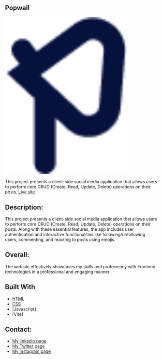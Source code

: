 ## Popwall

<img src="./src/assets/logo.png" ait="Popwall" style="width: 80%;">

This project presents a client-side social media application that allows users to perform core CRUD (Create, Read, Update, Delete) operations on their posts.
  [Live site](https://fed2-js2-ca-ukonuidika.netlify.app/)

##  Description:
This project presents a client-side social media application that allows users to perform core CRUD (Create, Read, Update, Delete) operations on their posts. Along with these essential features, the app includes user authentication and interactive functionalities like following/unfollowing users, commenting, and reacting to posts using emojis. 
##  Overall:
The website effectively showcases my skills and profeciency with Frontend technologies in a professional and engaging manner.

## Built With
- [HTML](https://html.com)
- [CSS](https://html.com)
- [Javascript]
- [Vite]

##  Contact:
- [My linkedin page](https://www.linkedin.com/in/ukonu-idika-367a00254?utm_source=share&utm_campaign=share_via&utm_content=profile&utm_medium=ios_app)
- [My Twitter page](https://twitter.com/UIdika61267)
- [My instagram page](https://www.instagram.com/ukonukaluidika?igsh=MXdyN3FzZzhzMnBybA%3D%3D&utm_source=qr)

